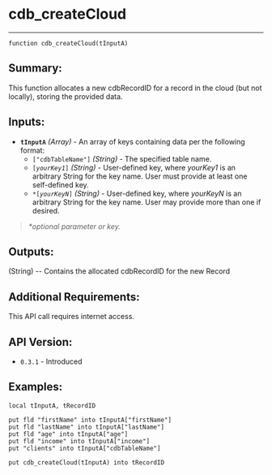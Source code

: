 # cdb_createCloud
---
```
function cdb_createCloud(tInputA)
```
## Summary:
This function allocates a new cdbRecordID for a record in the cloud (but not locally), storing the provided data.

## Inputs:
* **`tInputA`** *(Array)* - An array of keys containing data per the following format:
    * `["cdbTableName"]` *(String)* - The specified table name.
    * `[`*`yourKey1`*`]` *(String)* - User-defined key, where *yourKey1* is an arbitrary String for the key name. User must provide at least one self-defined key.
    * `*[`*`yourKeyN`*`]` *(String)* - User-defined key, where *yourKeyN* is an arbitrary String for the key name. User may provide more than one if desired.

> _*optional parameter or key._

## Outputs:
(String) -- Contains the allocated cdbRecordID for the new Record

## Additional Requirements:
This API call requires internet access.

## API Version:
* `0.3.1` - Introduced

## Examples:
```
local tInputA, tRecordID

put fld "firstName" into tInputA["firstName"]
put fld "lastName" into tInputA["lastName"]
put fld "age" into tInputA["age"]
put fld "income" into tInputA["income"]
put "clients" into tInputA["cdbTableName"]

put cdb_createCloud(tInputA) into tRecordID
```
